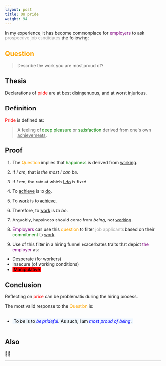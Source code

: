 ```yaml
---
layout: post
title: On pride
weight: 94
---
```


In my experience, it has become commonplace for <span style="color: purple;">employers</span> to ask <span style="color: DarkGray;">prospective job candidates</span> the following:

## <span style="color: orange;">Question</span>

> Describe the work you are most proud of?

## Thesis

Declarations of <span style="color: red;">pride</span> are at best disingenuous, and at worst injurious.

## Definition

<span style="color: red;">Pride</span> is defined as:

> A feeling of <span style="color: green;">deep pleasure</span> or <span style="color: green;">satisfaction</span> derived from one's own <u>achievements</u>.

## Proof

1. The <span style="color: orange;">Question</span> implies that <span style="color: green;">happiness</span> is derived from <u>working</u>.

2. If _I am_, that is _the most I can be_.

3. If _I am_, the rate at which <u>I do</u> is fixed.

4. To <u>achieve</u> is to <u>do</u>.

5. To <u>work</u> is to <u>achieve</u>.

6. Therefore, to <u>work</u> is _to be_.

7. Arguably, happiness should come from _being_, not <u>working</u>.

8. <span style="color: purple;">Employers</span> can use this <span style="color: orange;">question</span> to filter <span style="color: DarkGray;">job applicants</span> based on their <span style="color: green;">commitment</span> to <u>work</u>.

9. Use of this filter in a hiring funnel exacerbates traits that depict <span style="color: purple;">the employer</span> as:

  * Desperate (for workers)
  * Insecure (of working conditions)
  * <mark style="background-color: red; padding: 0 4px;">Manipulative</mark>

## Conclusion

Reflecting on <span style="color: red;">pride</span> can be problematic during the hiring process.

The most valid response to the <span style="color: orange;">Question</span> is:<br><br>

* <mark style="background-color: AliceBlue; padding: 0 4px;">To <span style="font-style: italic;">be</span> is to <span style="font-style: italic; color: blue;">be prideful</span>. As such, I am <span style="font-style: italic; color: blue;">most proud of being</span>.</mark><br><br>

## Also

🏳️‍🌈

---
